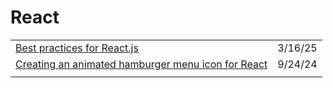 # React

|                                                                                                                                            |         |
| ------------------------------------------------------------------------------------------------------------------------------------------ | ------- |
| [Best practices for React.js](https://app.daily.dev/posts/best-practices-for-react-js-tl5e1fuq5)                                           | 3/16/25 |
| [Creating an animated hamburger menu icon for React](https://blog.logrocket.com/creating-animated-hamburger-menu-icon-react/?ref=dailydev) | 9/24/24 |
|                                                                                                                                            |         |
